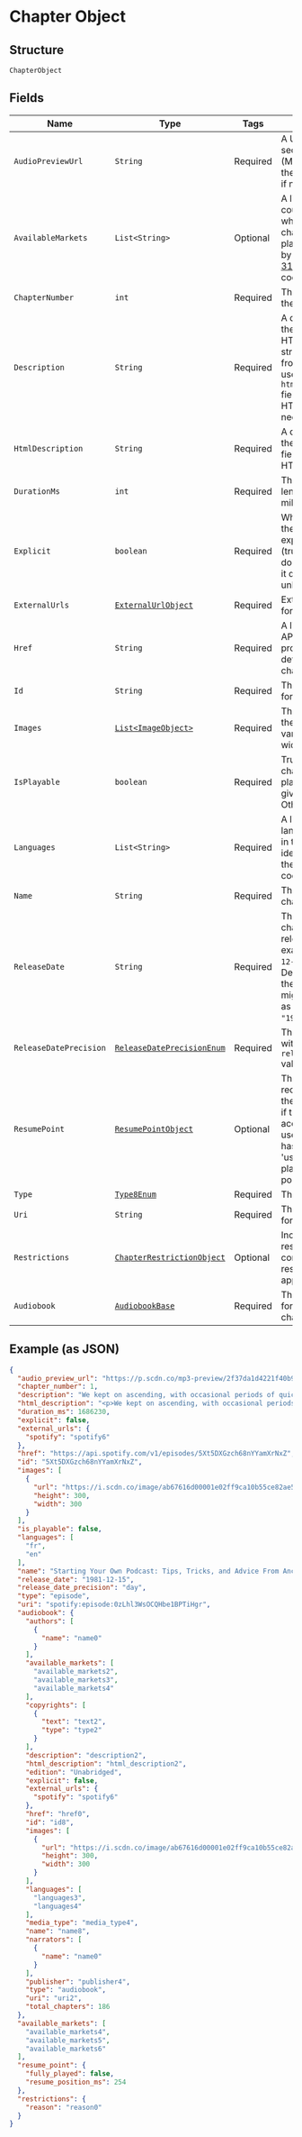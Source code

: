 
# Chapter Object

## Structure

`ChapterObject`

## Fields

| Name | Type | Tags | Description | Getter | Setter |
|  --- | --- | --- | --- | --- | --- |
| `AudioPreviewUrl` | `String` | Required | A URL to a 30 second preview (MP3 format) of the chapter. `null` if not available. | String getAudioPreviewUrl() | setAudioPreviewUrl(String audioPreviewUrl) |
| `AvailableMarkets` | `List<String>` | Optional | A list of the countries in which the chapter can be played, identified by their [ISO 3166-1 alpha-2](http://en.wikipedia.org/wiki/ISO_3166-1_alpha-2) code. | List<String> getAvailableMarkets() | setAvailableMarkets(List<String> availableMarkets) |
| `ChapterNumber` | `int` | Required | The number of the chapter | int getChapterNumber() | setChapterNumber(int chapterNumber) |
| `Description` | `String` | Required | A description of the chapter. HTML tags are stripped away from this field, use `html_description` field in case HTML tags are needed. | String getDescription() | setDescription(String description) |
| `HtmlDescription` | `String` | Required | A description of the chapter. This field may contain HTML tags. | String getHtmlDescription() | setHtmlDescription(String htmlDescription) |
| `DurationMs` | `int` | Required | The chapter length in milliseconds. | int getDurationMs() | setDurationMs(int durationMs) |
| `Explicit` | `boolean` | Required | Whether or not the chapter has explicit content (true = yes it does; false = no it does not OR unknown). | boolean getExplicit() | setExplicit(boolean explicit) |
| `ExternalUrls` | [`ExternalUrlObject`](../../doc/models/external-url-object.md) | Required | External URLs for this chapter. | ExternalUrlObject getExternalUrls() | setExternalUrls(ExternalUrlObject externalUrls) |
| `Href` | `String` | Required | A link to the Web API endpoint providing full details of the chapter. | String getHref() | setHref(String href) |
| `Id` | `String` | Required | The [Spotify ID](/documentation/web-api/concepts/spotify-uris-ids) for the chapter. | String getId() | setId(String id) |
| `Images` | [`List<ImageObject>`](../../doc/models/image-object.md) | Required | The cover art for the chapter in various sizes, widest first. | List<ImageObject> getImages() | setImages(List<ImageObject> images) |
| `IsPlayable` | `boolean` | Required | True if the chapter is playable in the given market. Otherwise false. | boolean getIsPlayable() | setIsPlayable(boolean isPlayable) |
| `Languages` | `List<String>` | Required | A list of the languages used in the chapter, identified by their [ISO 639-1](https://en.wikipedia.org/wiki/ISO_639) code. | List<String> getLanguages() | setLanguages(List<String> languages) |
| `Name` | `String` | Required | The name of the chapter. | String getName() | setName(String name) |
| `ReleaseDate` | `String` | Required | The date the chapter was first released, for example `"1981-12-15"`. Depending on the precision, it might be shown as `"1981"` or `"1981-12"`. | String getReleaseDate() | setReleaseDate(String releaseDate) |
| `ReleaseDatePrecision` | [`ReleaseDatePrecisionEnum`](../../doc/models/release-date-precision-enum.md) | Required | The precision with which `release_date` value is known. | ReleaseDatePrecisionEnum getReleaseDatePrecision() | setReleaseDatePrecision(ReleaseDatePrecisionEnum releaseDatePrecision) |
| `ResumePoint` | [`ResumePointObject`](../../doc/models/resume-point-object.md) | Optional | The user's most recent position in the chapter. Set if the supplied access token is a user token and has the scope 'user-read-playback-position'. | ResumePointObject getResumePoint() | setResumePoint(ResumePointObject resumePoint) |
| `Type` | [`Type8Enum`](../../doc/models/type-8-enum.md) | Required | The object type. | Type8Enum getType() | setType(Type8Enum type) |
| `Uri` | `String` | Required | The [Spotify URI](/documentation/web-api/concepts/spotify-uris-ids) for the chapter. | String getUri() | setUri(String uri) |
| `Restrictions` | [`ChapterRestrictionObject`](../../doc/models/chapter-restriction-object.md) | Optional | Included in the response when a content restriction is applied. | ChapterRestrictionObject getRestrictions() | setRestrictions(ChapterRestrictionObject restrictions) |
| `Audiobook` | [`AudiobookBase`](../../doc/models/audiobook-base.md) | Required | The audiobook for which the chapter belongs. | AudiobookBase getAudiobook() | setAudiobook(AudiobookBase audiobook) |

## Example (as JSON)

```json
{
  "audio_preview_url": "https://p.scdn.co/mp3-preview/2f37da1d4221f40b9d1a98cd191f4d6f1646ad17",
  "chapter_number": 1,
  "description": "We kept on ascending, with occasional periods of quick descent, but in the main always ascending. Suddenly, I became conscious of the fact that the driver was in the act of pulling up the horses in the courtyard of a vast ruined castle, from whose tall black windows came no ray of light, and whose broken battlements showed a jagged line against the moonlit sky.\n",
  "html_description": "<p>We kept on ascending, with occasional periods of quick descent, but in the main always ascending. Suddenly, I became conscious of the fact that the driver was in the act of pulling up the horses in the courtyard of a vast ruined castle, from whose tall black windows came no ray of light, and whose broken battlements showed a jagged line against the moonlit sky.</p>\n",
  "duration_ms": 1686230,
  "explicit": false,
  "external_urls": {
    "spotify": "spotify6"
  },
  "href": "https://api.spotify.com/v1/episodes/5Xt5DXGzch68nYYamXrNxZ",
  "id": "5Xt5DXGzch68nYYamXrNxZ",
  "images": [
    {
      "url": "https://i.scdn.co/image/ab67616d00001e02ff9ca10b55ce82ae553c8228\n",
      "height": 300,
      "width": 300
    }
  ],
  "is_playable": false,
  "languages": [
    "fr",
    "en"
  ],
  "name": "Starting Your Own Podcast: Tips, Tricks, and Advice From Anchor Creators\n",
  "release_date": "1981-12-15",
  "release_date_precision": "day",
  "type": "episode",
  "uri": "spotify:episode:0zLhl3WsOCQHbe1BPTiHgr",
  "audiobook": {
    "authors": [
      {
        "name": "name0"
      }
    ],
    "available_markets": [
      "available_markets2",
      "available_markets3",
      "available_markets4"
    ],
    "copyrights": [
      {
        "text": "text2",
        "type": "type2"
      }
    ],
    "description": "description2",
    "html_description": "html_description2",
    "edition": "Unabridged",
    "explicit": false,
    "external_urls": {
      "spotify": "spotify6"
    },
    "href": "href0",
    "id": "id8",
    "images": [
      {
        "url": "https://i.scdn.co/image/ab67616d00001e02ff9ca10b55ce82ae553c8228\n",
        "height": 300,
        "width": 300
      }
    ],
    "languages": [
      "languages3",
      "languages4"
    ],
    "media_type": "media_type4",
    "name": "name8",
    "narrators": [
      {
        "name": "name0"
      }
    ],
    "publisher": "publisher4",
    "type": "audiobook",
    "uri": "uri2",
    "total_chapters": 186
  },
  "available_markets": [
    "available_markets4",
    "available_markets5",
    "available_markets6"
  ],
  "resume_point": {
    "fully_played": false,
    "resume_position_ms": 254
  },
  "restrictions": {
    "reason": "reason0"
  }
}
```

